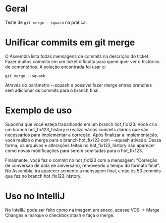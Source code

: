 # Geral
Teste de `git merge --squash` na prática. 

# Unificar commits em git merge

O Assembla lista todas mensagens de commits na descrição do ticket. Fazer muitos commits em um ticket dificulta para quem quer ver o histórico de comentários. A solução encontrada foi usar o:

`git merge --squash`

Através do parâmetro --squash é possível fazer merge entres branches sem adicionar os commits para o branch final.

# Exemplo de uso

Suponha que você esteja trabalhando em um branch hot_fix123. Você cria um branch hot_fix123_history e realiza vários commits diários que são necessários para implementar a correção. Após finalizar a implementação, você realiza o merge para o branch hot_fix123 com --squash ativado. Dessa forma, os arquivos e alterações feitas no hot_fix123_history irão aparecer como novas modificações para serem comitadas para o hot_fix123.

Finalmente, você faz o commit no hot_fix123 com a mensagem: "Correção de conversão de data de aniversário, removendo o tempo do formato final". No Assembla, irá aparecer somente a mensagem final, e não os 50 commits que fez no branch hot_fix123_history.

# Uso no IntelliJ

No IntelliJ pode ser feito como na imagem em anexo, acesse VCS -> Merge Changes e marque o checkbox stash e faça o merge.
